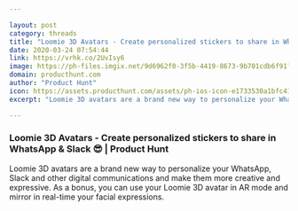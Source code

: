 ```yaml
---

layout: post
category: threads
title: "Loomie 3D Avatars - Create personalized stickers to share in WhatsApp &amp; Slack :sunglasses:"
date: 2020-03-24 07:54:44
link: https://vrhk.co/2UvIsy6
image: https://ph-files.imgix.net/9d6962f0-3f5b-4419-8673-9b701cdb6f91?auto=format&fit=crop&h=512&w=1024
domain: producthunt.com
author: "Product Hunt"
icon: https://assets.producthunt.com/assets/ph-ios-icon-e1733530a1bfc41080db8161823f1ef262cdbbc933800c0a2a706f70eb9c277a.png
excerpt: "Loomie 3D avatars are a brand new way to personalize your WhatsApp, Slack and other digital communications and make them more creative and expressive. As a bonus, you can use your Loomie 3D avatar in AR mode and mirror in real-time your facial expressions."

---
```


### Loomie 3D Avatars - Create personalized stickers to share in WhatsApp &amp; Slack :sunglasses: | Product Hunt

Loomie 3D avatars are a brand new way to personalize your WhatsApp, Slack and other digital communications and make them more creative and expressive. As a bonus, you can use your Loomie 3D avatar in AR mode and mirror in real-time your facial expressions.
